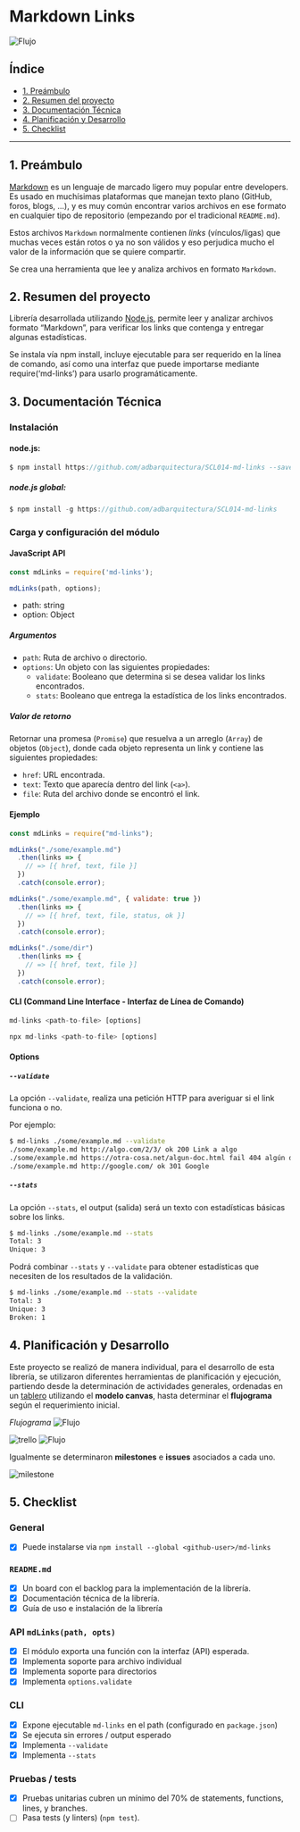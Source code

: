 # Markdown Links

![Flujo ](./assets/images/logo.jpg)

## Índice

* [1. Preámbulo](#1-preámbulo)
* [2. Resumen del proyecto](#2-resumen-del-proyecto)
* [3. Documentación Técnica](#3-documentación-Técnica)
* [4. Planificación y Desarrollo](#4-planificación-y-desarrollo)
* [5. Checklist](#5-checklist)

***

## 1. Preámbulo

[Markdown](https://es.wikipedia.org/wiki/Markdown) es un lenguaje de marcado
ligero muy popular entre developers. Es usado en muchísimas plataformas que
manejan texto plano (GitHub, foros, blogs, ...), y es muy común
encontrar varios archivos en ese formato en cualquier tipo de repositorio
(empezando por el tradicional `README.md`).

Estos archivos `Markdown` normalmente contienen _links_ (vínculos/ligas) que
muchas veces están rotos o ya no son válidos y eso perjudica mucho el valor de
la información que se quiere compartir.

Se crea una herramienta que lee y analiza archivos
en formato `Markdown`.

## 2. Resumen del proyecto

Librería desarrollada utilizando  [Node.js](https://nodejs.org/), permite leer y analizar archivos formato “Markdown”, para verificar los links que contenga y entregar algunas estadísticas. 

Se instala vía npm install, incluye ejecutable para ser requerido en la línea de comando, así  como una interfaz que puede importarse mediante require(‘md-links’) para usarlo programáticamente.


## 3. Documentación Técnica

### Instalación

#### node.js:
```js
$ npm install https://github.com/adbarquitectura/SCL014-md-links --save 
```

##### node.js global:
```js
$ npm install -g https://github.com/adbarquitectura/SCL014-md-links 
```

### Carga y configuración del módulo

#### JavaScript API
```js
const mdLinks = require('md-links');

mdLinks(path, options);
```
* path: string  
* option: Object

##### Argumentos

* `path`: Ruta de archivo o directorio.
* `options`: Un objeto con las siguientes propiedades:
  - `validate`: Booleano que determina si se desea validar los links encontrados.
  - `stats`: Booleano que entrega la estadística de los links
    encontrados.

##### Valor de retorno

Retornar una promesa (`Promise`) que resuelva a un arreglo
(`Array`) de objetos (`Object`), donde cada objeto representa un link y contiene
las siguientes propiedades:

* `href`: URL encontrada.
* `text`: Texto que aparecía dentro del link (`<a>`).
* `file`: Ruta del archivo donde se encontró el link.

#### Ejemplo

```js
const mdLinks = require("md-links");

mdLinks("./some/example.md")
  .then(links => {
    // => [{ href, text, file }]
  })
  .catch(console.error);

mdLinks("./some/example.md", { validate: true })
  .then(links => {
    // => [{ href, text, file, status, ok }]
  })
  .catch(console.error);

mdLinks("./some/dir")
  .then(links => {
    // => [{ href, text, file }]
  })
  .catch(console.error);

```

#### CLI (Command Line Interface - Interfaz de Línea de Comando)

```js
md-links <path-to-file> [options]
```

```js
npx md-links <path-to-file> [options]
```

#### Options

##### `--validate`

La opción `--validate`, realiza una petición HTTP para
averiguar si el link funciona o no. 

Por ejemplo:

```sh
$ md-links ./some/example.md --validate
./some/example.md http://algo.com/2/3/ ok 200 Link a algo
./some/example.md https://otra-cosa.net/algun-doc.html fail 404 algún doc
./some/example.md http://google.com/ ok 301 Google
```

##### `--stats`

La opción `--stats`, el output (salida) será un texto con estadísticas básicas sobre los links.

```sh
$ md-links ./some/example.md --stats
Total: 3
Unique: 3
```

Podrá combinar `--stats` y `--validate` para obtener estadísticas que necesiten de los resultados de la validación.

```sh
$ md-links ./some/example.md --stats --validate
Total: 3
Unique: 3
Broken: 1
```


## 4. Planificación y Desarrollo

Este proyecto se realizó de manera individual, para el desarrollo de esta librería, se utilizaron diferentes herramientas de planificación y ejecución, partiendo desde la determinación de actividades generales, ordenadas en un [tablero](https://trello.com/b/0tU3SAY9) utilizando el **modelo canvas**, hasta determinar el **flujograma** según el requerimiento inicial. 

*Flujograma*
![Flujo ](./assets/images/flujo.png)


![trello ](./assets/images/trello1.png)
![Flujo ](./assets/images/trello2.png)

Igualmente se determinaron **milestones** e **issues** asociados a cada uno. 

![milestone ](./assets/images/milestone.png)

## 5. Checklist

### General

* [X] Puede instalarse via `npm install --global <github-user>/md-links`

### `README.md`

* [X] Un board con el backlog para la implementación de la librería.
* [X] Documentación técnica de la librería.
* [X] Guía de uso e instalación de la librería

### API `mdLinks(path, opts)`

* [X] El módulo exporta una función con la interfaz (API) esperada.
* [X] Implementa soporte para archivo individual
* [X] Implementa soporte para directorios
* [X] Implementa `options.validate`

### CLI

* [X] Expone ejecutable `md-links` en el path (configurado en `package.json`)
* [X] Se ejecuta sin errores / output esperado
* [X] Implementa `--validate`
* [X] Implementa `--stats`

### Pruebas / tests

* [X] Pruebas unitarias cubren un mínimo del 70% de statements, functions,
  lines, y branches.
* [ ] Pasa tests (y linters) (`npm test`).